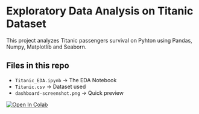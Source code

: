 # Exploratory Data Analysis on Titanic Dataset

This project analyzes Titanic passengers survival on Pyhton using Pandas, Numpy, Matplotlib and Seaborn.

## Files in this repo
- `Titanic_EDA.ipynb` → The EDA Notebook
- `Titanic.csv` → Dataset used
- `dashboard-screenshot.png` → Quick preview

[![Open In Colab](https://colab.research.google.com/assets/colab-badge.svg)](https://colab.research.google.com/github/Judy-Youssef/Titanic-EDA/blob/main/Titanic.ipynb)
